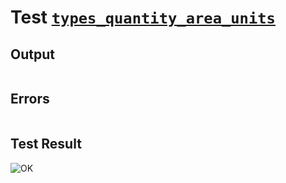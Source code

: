 # Test [`types_quantity_area_units`](../doc/types/quantity.md#L102)

## Output

```,plain
```

## Errors

```,plain
```

## Test Result

![OK](../doc/types/.test/types_quantity_area_units.png)
